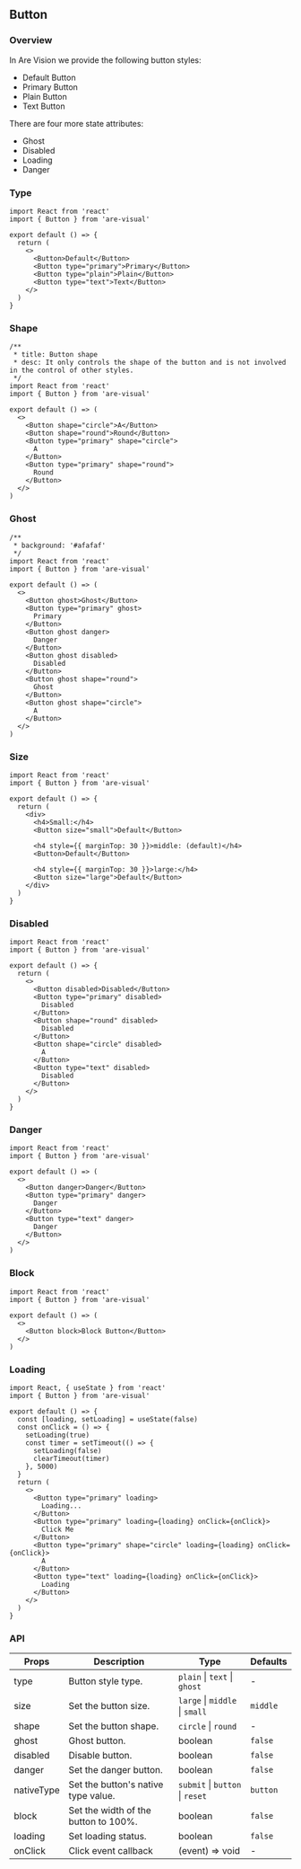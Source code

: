 ## Button

### Overview

In Are Vision we provide the following button styles:

- Default Button
- Primary Button
- Plain Button
- Text Button

There are four more state attributes:

- Ghost
- Disabled
- Loading
- Danger

### Type

```tsx
import React from 'react'
import { Button } from 'are-visual'

export default () => {
  return (
    <>
      <Button>Default</Button>
      <Button type="primary">Primary</Button>
      <Button type="plain">Plain</Button>
      <Button type="text">Text</Button>
    </>
  )
}
```

### Shape

```tsx
/**
 * title: Button shape
 * desc: It only controls the shape of the button and is not involved in the control of other styles.
 */
import React from 'react'
import { Button } from 'are-visual'

export default () => (
  <>
    <Button shape="circle">A</Button>
    <Button shape="round">Round</Button>
    <Button type="primary" shape="circle">
      A
    </Button>
    <Button type="primary" shape="round">
      Round
    </Button>
  </>
)
```

### Ghost

```tsx
/**
 * background: '#afafaf'
 */
import React from 'react'
import { Button } from 'are-visual'

export default () => (
  <>
    <Button ghost>Ghost</Button>
    <Button type="primary" ghost>
      Primary
    </Button>
    <Button ghost danger>
      Danger
    </Button>
    <Button ghost disabled>
      Disabled
    </Button>
    <Button ghost shape="round">
      Ghost
    </Button>
    <Button ghost shape="circle">
      A
    </Button>
  </>
)
```

### Size

```tsx
import React from 'react'
import { Button } from 'are-visual'

export default () => {
  return (
    <div>
      <h4>Small:</h4>
      <Button size="small">Default</Button>

      <h4 style={{ marginTop: 30 }}>middle: (default)</h4>
      <Button>Default</Button>

      <h4 style={{ marginTop: 30 }}>large:</h4>
      <Button size="large">Default</Button>
    </div>
  )
}
```

### Disabled

```tsx
import React from 'react'
import { Button } from 'are-visual'

export default () => {
  return (
    <>
      <Button disabled>Disabled</Button>
      <Button type="primary" disabled>
        Disabled
      </Button>
      <Button shape="round" disabled>
        Disabled
      </Button>
      <Button shape="circle" disabled>
        A
      </Button>
      <Button type="text" disabled>
        Disabled
      </Button>
    </>
  )
}
```

### Danger

```tsx
import React from 'react'
import { Button } from 'are-visual'

export default () => (
  <>
    <Button danger>Danger</Button>
    <Button type="primary" danger>
      Danger
    </Button>
    <Button type="text" danger>
      Danger
    </Button>
  </>
)
```

### Block

```tsx
import React from 'react'
import { Button } from 'are-visual'

export default () => (
  <>
    <Button block>Block Button</Button>
  </>
)
```

### Loading

```tsx
import React, { useState } from 'react'
import { Button } from 'are-visual'

export default () => {
  const [loading, setLoading] = useState(false)
  const onClick = () => {
    setLoading(true)
    const timer = setTimeout(() => {
      setLoading(false)
      clearTimeout(timer)
    }, 5000)
  }
  return (
    <>
      <Button type="primary" loading>
        Loading...
      </Button>
      <Button type="primary" loading={loading} onClick={onClick}>
        Click Me
      </Button>
      <Button type="primary" shape="circle" loading={loading} onClick={onClick}>
        A
      </Button>
      <Button type="text" loading={loading} onClick={onClick}>
        Loading
      </Button>
    </>
  )
}
```

### API

| Props      | Description                          | Type                            | Defaults |
| ---------- | ------------------------------------ | ------------------------------- | -------- |
| type       | Button style type.                   | `plain` \| `text` \| `ghost`    | -        |
| size       | Set the button size.                 | `large` \| `middle` \| `small`  | `middle` |
| shape      | Set the button shape.                | `circle` \| `round`             | -        |
| ghost      | Ghost button.                        | boolean                         | `false`  |
| disabled   | Disable button.                      | boolean                         | `false`  |
| danger     | Set the danger button.               | boolean                         | `false`  |
| nativeType | Set the button's native type value.  | `submit` \| `button` \| `reset` | `button` |
| block      | Set the width of the button to 100%. | boolean                         | `false`  |
| loading    | Set loading status.                  | boolean                         | `false`  |
| onClick    | Click event callback                 | (event) => void                 | -        |
